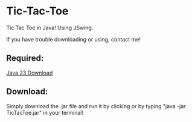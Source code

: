 # Tic-Tac-Toe
Tic Tac Toe in Java! Using JSwing.

If you have trouble downloading or using, contact me!

## Required:
[Java 23 Download](https://www.oracle.com/java/technologies/downloads/#java23)

## Download:
Simply download the .jar file and run it by clicking or by typing "java -jar TicTacToe.jar" in your terminal!

